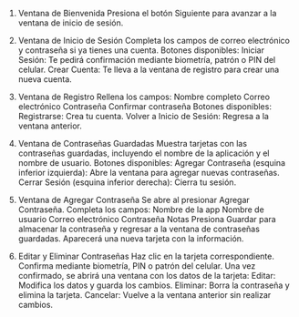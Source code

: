 1. Ventana de Bienvenida
  Presiona el botón Siguiente para avanzar a la ventana de inicio de sesión.

2. Ventana de Inicio de Sesión
    Completa los campos de correo electrónico y contraseña si ya tienes una cuenta.
     Botones disponibles:
     Iniciar Sesión: Te pedirá confirmación mediante biometría, patrón o PIN del celular.
     Crear Cuenta: Te lleva a la ventana de registro para crear una nueva cuenta.
3. Ventana de Registro
    Rellena los campos:
     Nombre completo
     Correo electrónico
     Contraseña
     Confirmar contraseña
     Botones disponibles:
     Registrarse: Crea tu cuenta.
     Volver a Inicio de Sesión: Regresa a la ventana anterior.
4. Ventana de Contraseñas Guardadas
    Muestra tarjetas con las contraseñas guardadas, incluyendo el nombre de la aplicación y el nombre de usuario.
    Botones disponibles:
     Agregar Contraseña (esquina inferior izquierda): Abre la ventana para agregar nuevas contraseñas.
     Cerrar Sesión (esquina inferior derecha): Cierra tu sesión.
5. Ventana de Agregar Contraseña
    Se abre al presionar Agregar Contraseña.
      Completa los campos:
      Nombre de la app
      Nombre de usuario
      Correo electrónico
      Contraseña
      Notas
      Presiona Guardar para almacenar la contraseña y regresar a la ventana de contraseñas guardadas. Aparecerá una nueva tarjeta con la información.
6. Editar y Eliminar Contraseñas
    Haz clic en la tarjeta correspondiente.
      Confirma mediante biometría, PIN o patrón del celular.
      Una vez confirmado, se abrirá una ventana con los datos de la tarjeta:
      Editar: Modifica los datos y guarda los cambios.
      Eliminar: Borra la contraseña y elimina la tarjeta.
      Cancelar: Vuelve a la ventana anterior sin realizar cambios.
